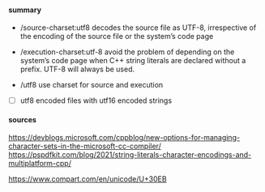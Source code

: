 #### summary

- /source-charset:utf8
  decodes the source file as UTF-8, irrespective of the encoding of the source
  file or the system’s code page

- /execution-charset:utf-8
  avoid the problem of depending on the system’s code page when C++ string
  literals are declared without a prefix. UTF-8 will always be used.

- /utf8
  use charset for source and execution

- [ ] utf8 encoded files with utf16 encoded strings

#### sources

https://devblogs.microsoft.com/cppblog/new-options-for-managing-character-sets-in-the-microsoft-cc-compiler/
https://pspdfkit.com/blog/2021/string-literals-character-encodings-and-multiplatform-cpp/

https://www.compart.com/en/unicode/U+30EB
